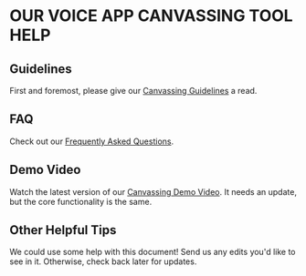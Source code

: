 # OUR VOICE APP CANVASSING TOOL HELP

## Guidelines

First and foremost, please give our [Canvassing Guidelines](Canvassing-Guidelines.md) a read.

## FAQ

Check out our [Frequently Asked Questions](Canvassing-Guidelines.md).

## Demo Video

Watch the latest version of our [Canvassing Demo Video](https://www.youtube.com/watch?v=rDPaKRpkznY&list=PLW00vkhdHDY_NHBCLwGP8h_aWymtUk1x3). It needs an update, but the core functionality is the same.

## Other Helpful Tips

We could use some help with this document! Send us any edits you'd like to see in it. Otherwise, check back later for updates.

